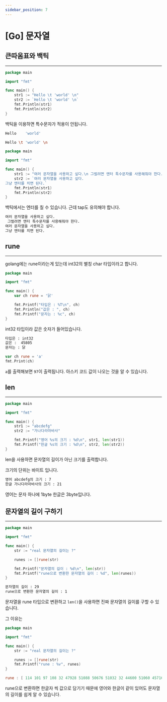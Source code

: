 ```yaml
---
sidebar_position: 7
---
```


# [Go] 문자열

## 큰따옴표와 백틱
---

```go
package main

import "fmt"

func main() {
	str1 := "Hello \t 'world' \n"
	str2 := `Hello \t 'world' \n`
	fmt.Println(str1)
	fmt.Println(str2)
}

```

백틱을 이용하면 특수문자가 적용이 안됩니다.

```bash
Hello    'world' 

Hello \t 'world' \n
```


```go
package main

import "fmt"

func main() {
	str1 := "여러 문자열을 사용하고 싶다.\n 그럴려면 엔터 특수문자를 사용해줘야 한다."
	str2 := `여러 문자열을 사용하고 싶다.
그냥 엔터를 치면 된다.`
	fmt.Println(str1)
	fmt.Println(str2)
}
```

백틱에서는 엔터를 칠 수 있습니다. 근데 tap도 유의해야 합니다.

```bash
여러 문자열을 사용하고 싶다.
 그럴려면 엔터 특수문자를 사용해줘야 한다.
여러 문자열을 사용하고 싶다.
그냥 엔터를 치면 된다.
```


## rune
---

golang에는 rune이라는게 있는데 int32의 별칭 char 타입이라고 합니다.

```go
package main

import "fmt"

func main() {
	var ch rune = '닭'

	fmt.Printf("타입은 : %T\n", ch)
	fmt.Println("값은 : ", ch)
	fmt.Printf("문자는 : %c", ch)
}
```

int32 타입이라 값은 숫자가 들어있습니다.

```bash
타입은 : int32
값은 :  45805
문자는 : 닭
```

```go
var ch rune = 'a'
fmt.Print(ch)
```

`a`를 출력해보면 `97`이 출력됩니다. 아스키 코드 값이 나오는 것을 알 수 있습니다.



## len
---

```go
package main

import "fmt"

func main() {
	str1 := "abcdefg"
	str2 := "가나다라마바사"

	fmt.Printf("영어 %s의 크기 : %d\n", str1, len(str1))
	fmt.Printf("한글 %s의 크기 : %d\n", str2, len(str2))
}
```

len을 사용하면 문자열의 길이가 아닌 크기를 출력합니다. 

크기의 단위는 바이트 입니다.

```bash
영어 abcdefg의 크기 : 7
한글 가나다라마바사의 크기 : 21
```

영어는 문자 하나에 1byte 한글은 3byte입니다.


## 문자열의 길이 구하기
---

```go
package main

import "fmt"

func main() {
	str := "real 문자열의 길이는 ?"

	runes := []rune(str)

	fmt.Printf("문자열의 길이 : %d\n", len(str))
	fmt.Printf("rune으로 변환한 문자열의 길이 : %d", len(runes))
}
```

```bash
문자열의 길이 : 29
rune으로 변환한 문자열의 길이 : 1
```

문자열을 rune 타입으로 변환하고 `len()`을 사용하면 진짜 문자열의 길이를 구할 수 있습니다.

그 이유는

```go
package main

import "fmt"

func main() {
	str := "real 문자열의 길이는 ?"

	runes := []rune(str)
	fmt.Printf("rune : %v", runes)
}
```

```go
rune : [ 114 101 97 108 32 47928 51088 50676 51032 32 44600 51060 45716 32 63 ]
```

rune으로 변환하면 한글자 씩 값으로 담기기 때문에 영어와 한글이 같이 있어도 문자열의 길이를 쉽게 알 수 있습니다.